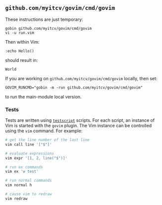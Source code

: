 ## `github.com/myitcv/govim/cmd/govim`

These instructions are just temporary:

```
gobin github.com/myitcv/govim/cmd/govim
vi -u run.vim
```

Then within Vim:

```
:echo Hello()
```

should result in:

```
World
```

If you are working on `github.com/myitcv/govim/cmd/govim` locally, then set:

```
GOVIM_RUNCMD="gobin -m -run github.com/myitcv/govim/cmd/govim"
```

to run the main-module local version.

### Tests

Tests are written using [`testscript`](https://godoc.org/github.com/rogpeppe/go-internal/testscript) scripts. For each
script, an instance of Vim is started with the `govim` plugin. The Vim instance can be controlled using the `vim`
command. For example:

```bash
# get the line number of the last line
vim call line '["$"]'

# evaluate expressions
vim expr '[1, 2, line("$")]'

# run ex commands
vim ex 'w test'

# run normal commands
vim normal h

# cause vim to redraw
vim redraw
```
